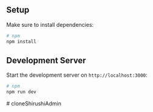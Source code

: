 
## Setup

Make sure to install dependencies:

```bash
# npm
npm install


```

## Development Server

Start the development server on `http://localhost:3000`:

```bash
# npm
npm run dev


```


#   c l o n e S h i r u s h i A d m i n  
 